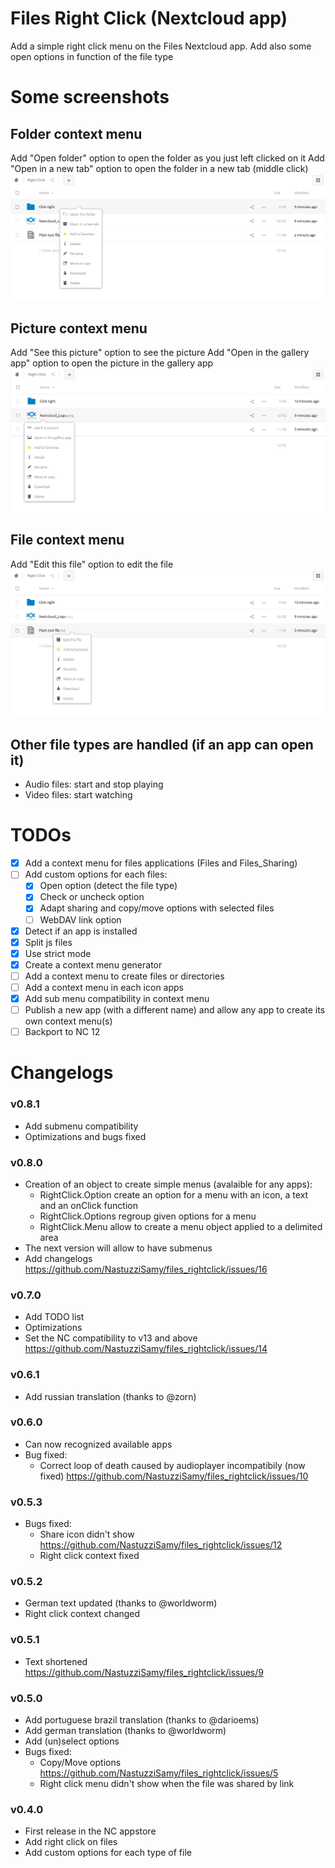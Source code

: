 # Files Right Click (Nextcloud app)
  Add a simple right click menu on the Files Nextcloud app.
  Add also some open options in function of the file type

# Some screenshots
## Folder context menu
  Add "Open folder" option to open the folder as you just left clicked on it
  Add "Open in a new tab" option to open the folder in a new tab (middle click)
![alt text](https://raw.githubusercontent.com/NastuzziSamy/files_rightclick/master/screenshots/folder.png)

## Picture context menu
  Add "See this picture" option to see the picture
  Add "Open in the gallery app" option to open the picture in the gallery app
![alt text](https://raw.githubusercontent.com/NastuzziSamy/files_rightclick/master/screenshots/picture.png)

## File context menu
  Add "Edit this file" option to edit the file
![alt text](https://raw.githubusercontent.com/NastuzziSamy/files_rightclick/master/screenshots/file.png)

## Other file types are handled (if an app can open it)
- Audio files: start and stop playing
- Video files: start watching

# TODOs
- [x] Add a context menu for files applications (Files and Files_Sharing)
- [ ] Add custom options for each files:
    - [x] Open option (detect the file type)
    - [x] Check or uncheck option
    - [x] Adapt sharing and copy/move options with selected files
    - [ ] WebDAV link option
- [x] Detect if an app is installed
- [x] Split js files
- [x] Use strict mode
- [x] Create a context menu generator
- [ ] Add a context menu to create files or directories
- [ ] Add a context menu in each icon apps
- [x] Add sub menu compatibility in context menu
- [ ] Publish a new app (with a different name) and allow any app to create its own context menu(s)
- [ ] Backport to NC 12

# Changelogs
### v0.8.1
- Add submenu compatibility
- Optimizations and bugs fixed

### v0.8.0
- Creation of an object to create simple menus (avalaible for any apps):
    - RightClick.Option create an option for a menu with an icon, a text and an onClick function
    - RightClick.Options regroup given options for a menu
    - RightClick.Menu allow to create a menu object applied to a delimited area
- The next version will allow to have submenus
- Add changelogs https://github.com/NastuzziSamy/files_rightclick/issues/16

### v0.7.0
- Add TODO list
- Optimizations
- Set the NC compatibility to v13 and above https://github.com/NastuzziSamy/files_rightclick/issues/14

### v0.6.1
- Add russian translation (thanks to @zorn)

### v0.6.0
- Can now recognized available apps
- Bug fixed:
    - Correct loop of death caused by audioplayer incompatibily (now fixed) https://github.com/NastuzziSamy/files_rightclick/issues/10

### v0.5.3
- Bugs fixed:
    - Share icon didn't show https://github.com/NastuzziSamy/files_rightclick/issues/12
    - Right click context fixed

### v0.5.2
- German text updated (thanks to @worldworm)
- Right click context changed

### v0.5.1
- Text shortened https://github.com/NastuzziSamy/files_rightclick/issues/9

### v0.5.0
- Add portuguese brazil translation (thanks to @darioems)
- Add german translation (thanks to @worldworm)
- Add (un)select options
- Bugs fixed:
    - Copy/Move options https://github.com/NastuzziSamy/files_rightclick/issues/5
    - Right click menu didn't show when the file was shared by link

### v0.4.0
- First release in the NC appstore
- Add right click on files
- Add custom options for each type of file
